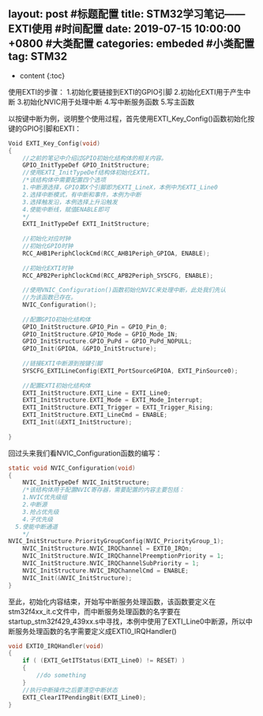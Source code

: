 layout: post
#标题配置
title:  STM32学习笔记——EXTI使用
#时间配置
date:   2019-07-15 10:00:00 +0800
#大类配置
categories: embeded
#小类配置
tag: STM32
---

* content
{:toc}

使用EXTI的步骤：
1.初始化要链接到EXTI的GPIO引脚
2.初始化EXTI用于产生中断
3.初始化NVIC用于处理中断
4.写中断服务函数
5.写主函数

以按键中断为例，说明整个使用过程，首先使用EXTI_Key_Config()函数初始化按键的GPIO引脚和EXTI：

``` c
Void EXTI_Key_Config(void)
{
	//之前的笔记中介绍过GPIO初始化结构体的相关内容。
	GPIO_InitTypeDef GPIO_InitStructure;
	//使用EXTI_InitTypeDef结构体初始化EXTI。
	/*该结构体中需要配置四个选项
	1.中断源选择，GPIO第X个引脚即为EXTI_LineX，本例中为EXTI_Line0
	2.选择中断模式，有中断和事件，本例为中断
	3.选择触发沿，本例选择上升沿触发
	4.使能中断线，赋值ENABLE即可
	*/
	EXTI_InitTypeDef EXTI_InitStructure;
	
	//初始化对应时钟
	//初始化GPIO时钟
	RCC_AHB1PeriphClockCmd(RCC_AHB1Periph_GPIOA, ENABLE);
	
	//初始化EXTI时钟
	RCC_APB2PeriphClockCmd(RCC_APB2Periph_SYSCFG, ENABLE);
	
	//使用VNIC_Configuration()函数初始化NVIC来处理中断，此处我们先认
	//为该函数已存在。
	NVIC_Configuration();
	
	//配置GPIO初始化结构体
	GPIO_InitStructure.GPIO_Pin = GPIO_Pin_0;
	GPIO_InitStructure.GPIO_Mode = GPIO_Mode_IN;
	GPIO_InitStructure.GPIO_PuPd = GPIO_PuPd_NOPULL;
	GPIO_Init(GPIOA, &GPIO_InitStructure);
	
	//链接EXTI中断源到按键引脚
	SYSCFG_EXTILineConfig(EXTI_PortSourceGPIOA, EXTI_PinSource0);
	
	//配置EXTI初始化结构体
	EXTI_InitStructure.EXTI_Line = EXTI_Line0;
	EXTI_InitStructure.EXTI_Mode = EXTI_Mode_Interrupt;
	EXTI_InitStructure.EXTI_Trigger = EXTI_Trigger_Rising;
	EXTI_InitStructure.EXTI_LineCmd = ENABLE;
	EXTI_Init(&EXTI_InitStructure);
	
}
```

回过头来我们看NVIC_Configuration函数的编写：
``` c
static void NVIC_Configuration(void)
{
	NVIC_InitTypeDef NVIC_InitStructure;
	/*该结构体用于配置NVIC寄存器，需要配置的内容主要包括：
	1.NVIC优先级组
	2.中断源
	3.抢占优先级
	4.子优先级
  5.使能中断通道
	*/
NVIC_InitStructure.PriorityGroupConfig(NVIC_PriorityGroup_1);
	NVIC_InitStructure.NVIC_IRQChannel = EXTI0_IRQn;
	NVIC_InitStructure.NVIC_IRQChannelPreemptionPriority = 1;
	NVIC_InitStructure.NVIC_IRQChannelSubPriority = 1;
	NVIC_InitStructure.NVIC_IRQChannelCmd = ENABLE;
	NVIC_Init(&NVIC_InitStructure);
}
```


至此，初始化内容结束，开始写中断服务处理函数，该函数要定义在stm32f4xx_it.c文件中，而中断服务处理函数的名字要在startup_stm32f429_439xx.s中寻找，本例中使用了EXTI_Line0中断源，所以中断服务处理函数的名字需要定义成EXTI0_IRQHandler()

``` c
void EXTI0_IRQHandler(void)
{
	if ( (EXTI_GetITStatus(EXTI_Line0) != RESET) )
	{
		//do something
	}
	//执行中断操作之后要清空中断状态
	EXTI_ClearITPendingBit(EXTI_Line0);
}
```

